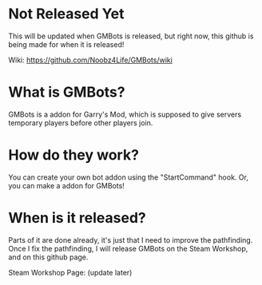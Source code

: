 # Not Released Yet
This will be updated when GMBots is released, but right now, this github is being made for when it is released!

Wiki: https://github.com/Noobz4Life/GMBots/wiki





# What is GMBots?

GMBots is a addon for Garry's Mod, which is supposed to give servers temporary players before other players join.

# How do they work?

You can create your own bot addon using the "StartCommand" hook.
Or, you can make a addon for GMBots!

# When is it released?

Parts of it are done already, it's just that I need to improve the pathfinding.
Once I fix the pathfinding, I will release GMBots on the Steam Workshop, and on this github page.

Steam Workshop Page: (update later)
